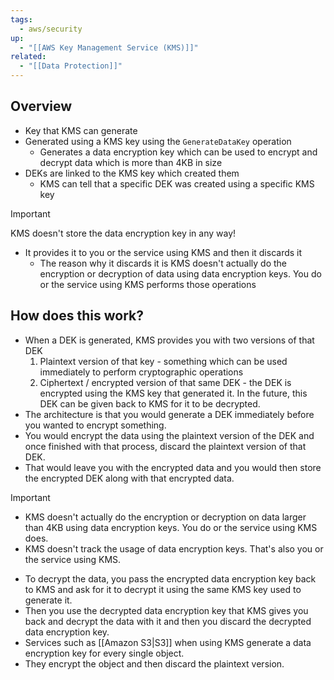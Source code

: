 ```yaml
---
tags:
  - aws/security
up:
  - "[[AWS Key Management Service (KMS)]]"
related:
  - "[[Data Protection]]"
---
```

## Overview

- Key that KMS can generate
- Generated using a KMS key using the `GenerateDataKey` operation
	- Generates a data encryption key which can be used to encrypt and decrypt data which is more than 4KB in size
- DEKs are linked to the KMS key which created them
	- KMS can tell that a specific DEK was created using a specific KMS key

>[!Important]
KMS doesn't store the data encryption key in any way!

- It provides it to you or the service using KMS and then it discards it
	- The reason why it discards it is KMS doesn't actually do the encryption or decryption of data using data encryption keys. You do or the service using KMS performs those operations

## How does this work? 

- When a DEK is generated, KMS provides you with two versions of that DEK
	1. Plaintext version of that key - something which can be used immediately to perform cryptographic operations
	2. Ciphertext / encrypted version of that same DEK - the DEK is encrypted using the KMS key that generated it. In the future, this DEK can be given back to KMS for it to be decrypted.
- The architecture is that you would generate a DEK immediately before you wanted to encrypt something.
- You would encrypt the data using the plaintext version of the DEK and once finished with that process, discard the plaintext version of that DEK.
- That would leave you with the encrypted data and you would then store the encrypted DEK along with that encrypted data.

>[!Important]
>- KMS doesn't actually do the encryption or decryption on data larger than 4KB using data encryption keys. You do or the service using KMS does.
>- KMS doesn't track the usage of data encryption keys. That's also you or the service using KMS. 

- To decrypt the data, you pass the encrypted data encryption key back to KMS and ask for it to decrypt it using the same KMS key used to generate it. 
- Then you use the decrypted data encryption key that KMS gives you back and decrypt the data with it and then you discard the decrypted data encryption key.
- Services such as [[Amazon S3|S3]] when using KMS generate a data encryption key for every single object. 
- They encrypt the object and then discard the plaintext version.